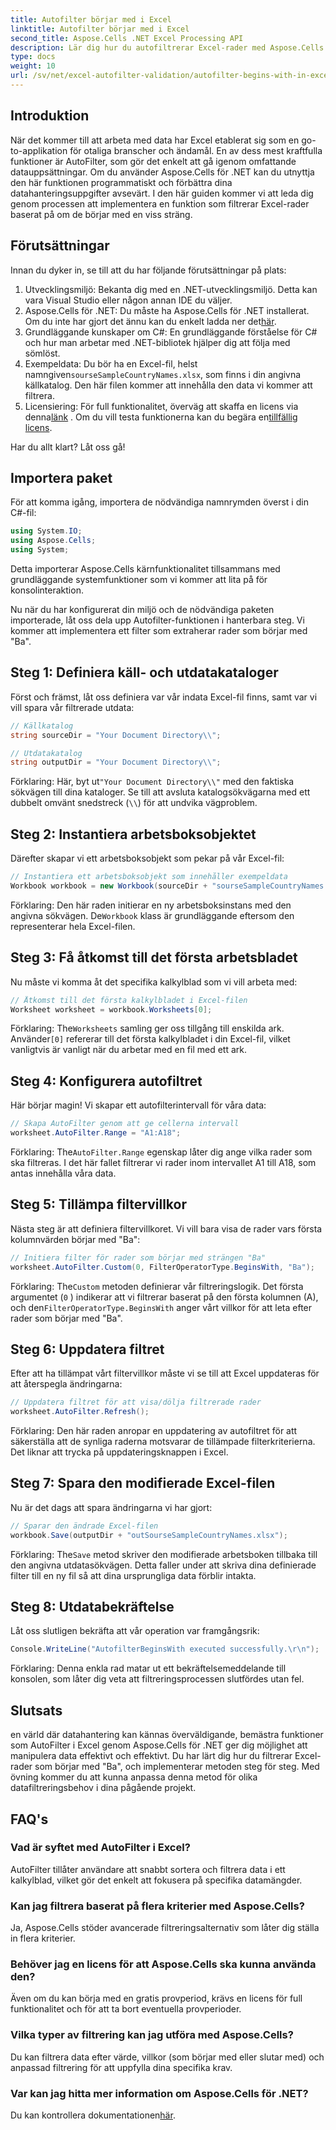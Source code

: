 ```yaml
---
title: Autofilter börjar med i Excel
linktitle: Autofilter börjar med i Excel
second_title: Aspose.Cells .NET Excel Processing API
description: Lär dig hur du autofiltrerar Excel-rader med Aspose.Cells i .NET utan ansträngning med den här omfattande steg-för-steg-guiden.
type: docs
weight: 10
url: /sv/net/excel-autofilter-validation/autofilter-begins-with-in-excel/
---
```

## Introduktion

När det kommer till att arbeta med data har Excel etablerat sig som en go-to-applikation för otaliga branscher och ändamål. En av dess mest kraftfulla funktioner är AutoFilter, som gör det enkelt att gå igenom omfattande datauppsättningar. Om du använder Aspose.Cells för .NET kan du utnyttja den här funktionen programmatiskt och förbättra dina datahanteringsuppgifter avsevärt. I den här guiden kommer vi att leda dig genom processen att implementera en funktion som filtrerar Excel-rader baserat på om de börjar med en viss sträng.

## Förutsättningar

Innan du dyker in, se till att du har följande förutsättningar på plats:

1. Utvecklingsmiljö: Bekanta dig med en .NET-utvecklingsmiljö. Detta kan vara Visual Studio eller någon annan IDE du väljer.
2.  Aspose.Cells för .NET: Du måste ha Aspose.Cells för .NET installerat. Om du inte har gjort det ännu kan du enkelt ladda ner det[här](https://releases.aspose.com/cells/net/).
3. Grundläggande kunskaper om C#: En grundläggande förståelse för C# och hur man arbetar med .NET-bibliotek hjälper dig att följa med sömlöst.
4.  Exempeldata: Du bör ha en Excel-fil, helst namngiven`sourseSampleCountryNames.xlsx`, som finns i din angivna källkatalog. Den här filen kommer att innehålla den data vi kommer att filtrera.
5.  Licensiering: För full funktionalitet, överväg att skaffa en licens via denna[länk](https://purchase.aspose.com/buy) . Om du vill testa funktionerna kan du begära en[tillfällig licens](https://purchase.aspose.com/temporary-license/).

Har du allt klart? Låt oss gå!

## Importera paket

För att komma igång, importera de nödvändiga namnrymden överst i din C#-fil:

```csharp
using System.IO;
using Aspose.Cells;
using System;
```

Detta importerar Aspose.Cells kärnfunktionalitet tillsammans med grundläggande systemfunktioner som vi kommer att lita på för konsolinteraktion.

Nu när du har konfigurerat din miljö och de nödvändiga paketen importerade, låt oss dela upp Autofilter-funktionen i hanterbara steg. Vi kommer att implementera ett filter som extraherar rader som börjar med "Ba".

## Steg 1: Definiera käll- och utdatakataloger

Först och främst, låt oss definiera var vår indata Excel-fil finns, samt var vi vill spara vår filtrerade utdata:

```csharp
// Källkatalog
string sourceDir = "Your Document Directory\\";

// Utdatakatalog
string outputDir = "Your Document Directory\\";
```

 Förklaring: Här, byt ut`"Your Document Directory\\"` med den faktiska sökvägen till dina kataloger. Se till att avsluta katalogsökvägarna med ett dubbelt omvänt snedstreck (`\\`) för att undvika vägproblem.

## Steg 2: Instantiera arbetsboksobjektet

Därefter skapar vi ett arbetsboksobjekt som pekar på vår Excel-fil:

```csharp
// Instantiera ett arbetsboksobjekt som innehåller exempeldata
Workbook workbook = new Workbook(sourceDir + "sourseSampleCountryNames.xlsx");
```

 Förklaring: Den här raden initierar en ny arbetsboksinstans med den angivna sökvägen. De`Workbook` klass är grundläggande eftersom den representerar hela Excel-filen.

## Steg 3: Få åtkomst till det första arbetsbladet

Nu måste vi komma åt det specifika kalkylblad som vi vill arbeta med:

```csharp
// Åtkomst till det första kalkylbladet i Excel-filen
Worksheet worksheet = workbook.Worksheets[0];
```

 Förklaring: The`Worksheets` samling ger oss tillgång till enskilda ark. Använder`[0]` refererar till det första kalkylbladet i din Excel-fil, vilket vanligtvis är vanligt när du arbetar med en fil med ett ark.

## Steg 4: Konfigurera autofiltret

Här börjar magin! Vi skapar ett autofilterintervall för våra data:

```csharp
// Skapa AutoFilter genom att ge cellerna intervall
worksheet.AutoFilter.Range = "A1:A18";
```

 Förklaring: The`AutoFilter.Range` egenskap låter dig ange vilka rader som ska filtreras. I det här fallet filtrerar vi rader inom intervallet A1 till A18, som antas innehålla våra data.

## Steg 5: Tillämpa filtervillkor

Nästa steg är att definiera filtervillkoret. Vi vill bara visa de rader vars första kolumnvärden börjar med "Ba":

```csharp
// Initiera filter för rader som börjar med strängen "Ba"
worksheet.AutoFilter.Custom(0, FilterOperatorType.BeginsWith, "Ba");
```

 Förklaring: The`Custom` metoden definierar vår filtreringslogik. Det första argumentet (`0` ) indikerar att vi filtrerar baserat på den första kolumnen (A), och den`FilterOperatorType.BeginsWith` anger vårt villkor för att leta efter rader som börjar med "Ba".

## Steg 6: Uppdatera filtret

Efter att ha tillämpat vårt filtervillkor måste vi se till att Excel uppdateras för att återspegla ändringarna:

```csharp
// Uppdatera filtret för att visa/dölja filtrerade rader
worksheet.AutoFilter.Refresh();
```

Förklaring: Den här raden anropar en uppdatering av autofiltret för att säkerställa att de synliga raderna motsvarar de tillämpade filterkriterierna. Det liknar att trycka på uppdateringsknappen i Excel.

## Steg 7: Spara den modifierade Excel-filen

Nu är det dags att spara ändringarna vi har gjort:

```csharp
// Sparar den ändrade Excel-filen
workbook.Save(outputDir + "outSourseSampleCountryNames.xlsx");
```

 Förklaring: The`Save` metod skriver den modifierade arbetsboken tillbaka till den angivna utdatasökvägen. Detta faller under att skriva dina definierade filter till en ny fil så att dina ursprungliga data förblir intakta.

## Steg 8: Utdatabekräftelse

Låt oss slutligen bekräfta att vår operation var framgångsrik:

```csharp
Console.WriteLine("AutofilterBeginsWith executed successfully.\r\n");
```

Förklaring: Denna enkla rad matar ut ett bekräftelsemeddelande till konsolen, som låter dig veta att filtreringsprocessen slutfördes utan fel.

## Slutsats

en värld där datahantering kan kännas överväldigande, bemästra funktioner som AutoFilter i Excel genom Aspose.Cells för .NET ger dig möjlighet att manipulera data effektivt och effektivt. Du har lärt dig hur du filtrerar Excel-rader som börjar med "Ba", och implementerar metoden steg för steg. Med övning kommer du att kunna anpassa denna metod för olika datafiltreringsbehov i dina pågående projekt.

## FAQ's

### Vad är syftet med AutoFilter i Excel?  
AutoFilter tillåter användare att snabbt sortera och filtrera data i ett kalkylblad, vilket gör det enkelt att fokusera på specifika datamängder.

### Kan jag filtrera baserat på flera kriterier med Aspose.Cells?  
Ja, Aspose.Cells stöder avancerade filtreringsalternativ som låter dig ställa in flera kriterier.

### Behöver jag en licens för att Aspose.Cells ska kunna använda den?  
Även om du kan börja med en gratis provperiod, krävs en licens för full funktionalitet och för att ta bort eventuella provperioder.

### Vilka typer av filtrering kan jag utföra med Aspose.Cells?  
Du kan filtrera data efter värde, villkor (som börjar med eller slutar med) och anpassad filtrering för att uppfylla dina specifika krav.

### Var kan jag hitta mer information om Aspose.Cells för .NET?  
 Du kan kontrollera dokumentationen[här](https://reference.aspose.com/cells/net/).